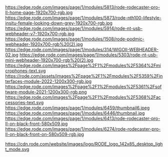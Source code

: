 https://edge.rode.com/images/page/1/modules/5813/rode-rodecaster-pro-II-home-page-1920x700-rgb.jpg
https://edge.rode.com/images/page/1/modules/5873/rode-nth100-lifestyle-insitu-female-looking-down-grey-1920x700-rgb.jpg
https://edge.rode.com/images/page/1/modules/5914/rode-nt-usb-webheader-v7-1920x700-rgb.jpg
https://edge.rode.com/images/page/1/modules/1508/rode-podmic-webheader-1920x700-rgb%20(2).jpg
https://edge.rode.com/images/page/1/modules/314/WIGOII-WEBHEADER-02.jpg
https://edge.rode.com/images/page/1/modules/5303/rode-nt-usb-mini-webheader-1920x700-rgb%20(2).jpg
https://edge.rode.com/images%2Fpage%2F1%2Fmodules%2F5364%2Fmicrophones-text.svg
https://rode.com/assets/images%2Fpage%2F1%2Fmodules%2F5359%2Finterfaces-module-2022-1200x300-rgb.jpg
https://edge.rode.com/images%2Fpage%2F1%2Fmodules%2F5361%2Fsoftware-module-2021-1200x300-rgb.png
https://edge.rode.com/images%2Fpage%2F1%2Fmodules%2F5368%2Faccessories-text.svg
https://edge.rode.com/images/page/1/modules/6459/thumbnail6.jpeg
https://edge.rode.com/images/page/1/modules/6446/thumbnail.jpg
https://edge.rode.com/images/page/1/modules/6413/rode-rodecaster-pro-II-on-black-front-580x509.jpg
https://edge.rode.com/images/page/1/modules/6274/rode-rodecaster-pro-II-on-black-front-on-580x509-rgb.jpg


https://cdn.rode.com/website/images/logo/RODE_logo_142x85_desktop_light_mode.svg




<!-- <link rel="stylesheet" href="https://cdnjs.cloudflare.com/ajax/libs/font-awesome/6.1.2/css/all.min.css" integrity="sha512-1sCRPdkRXhBV2PBLUdRb4tMg1w2YPf37qatUFeS7zlBy7jJI8Lf4VHwWfZZfpXtYSLy85pkm9GaYVYMfw5BC1A==" crossorigin="anonymous" referrerpolicy="no-referrer" 
    /> -->







